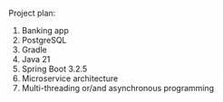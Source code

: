 Project plan:
1) Banking app
2) PostgreSQL
3) Gradle
4) Java 21 
5) Spring Boot 3.2.5
6) Microservice architecture
7) Multi-threading or/and asynchronous programming